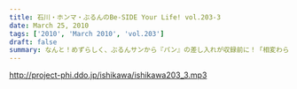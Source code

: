 ```yaml
---
title: 石川・ホンマ・ぶるんのBe-SIDE Your Life! vol.203-3
date: March 25, 2010
tags: ['2010', 'March 2010', 'vol.203']
draft: false
summary: なんと！めずらしく、ぶるんサンから『パン』の差し入れが収録前に！「相変わらず普通の味だ！」との評価も、全員で完食するのでした・・・NAMAE
---
```


http://project-phi.ddo.jp/ishikawa/ishikawa203_3.mp3